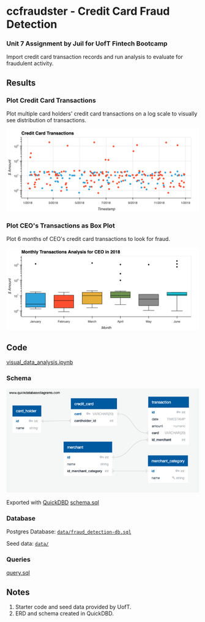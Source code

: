 # ccfraudster - Credit Card Fraud Detection

### Unit 7 Assignment by Juil for UofT Fintech Bootcamp

Import credit card transaction records and run analysis to evaluate for fraudulent activity.

## Results

### Plot Credit Card Transactions

Plot multiple card holders' credit card transactions on a log scale to visually see distribution of transactions.

![Combined scatter plot.](images/combined_cc_tx.png) 

### Plot CEO's Transactions as Box Plot

Plot 6 months of CEO's credit card transactions to look for fraud.

![Box plot of monthly transactions](images/ceo_tx.png)

## Code 

[visual_data_analysis.ipynb](visual_data_analysis.ipynb)

### Schema

![ERD Diagram](images/schema.png)

Exported with [QuickDBD](https://app.quickdatabasediagrams.com/#/d/8JR3xd)
[schema.sql](data/schema.sql)

### Database 

Postgres Database: [`data/fraud_detection-db.sql`](data/fraud_detection-db.sql`)

Seed data: [`data/`](data/)

### Queries

[query.sql](data/query.sql)


## Notes
1. Starter code and seed data provided by UofT. 
2. ERD and schema created in QuickDBD.
